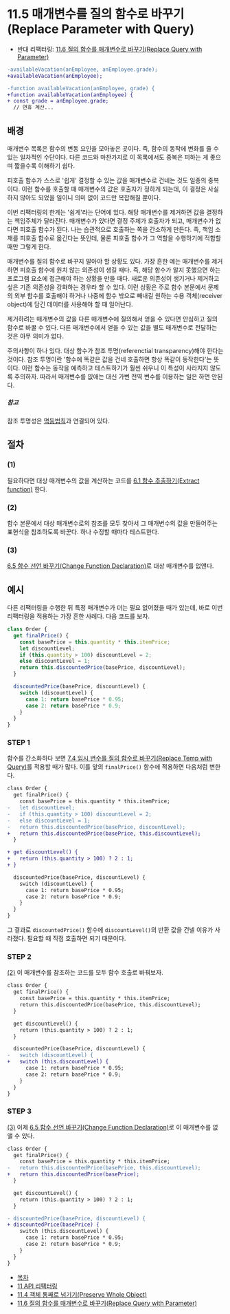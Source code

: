 # 11.5 매개변수를 질의 함수로 바꾸기(Replace Parameter with Query)
- 반대 리팩터링: [11.6 질의 함수를 매개변수로 바꾸기(Replace Query with Parameter)](https://github.com/wonder13662/refactoring-v2/blob/writing/chapter11/11-6.md)
``` diff
-availableVacation(anEmployee, anEmployee.grade);
+availableVacation(anEmployee);

-function availableVacation(anEmployee, grade) {
+function availableVacation(anEmployee) {
+ const grade = anEmployee.grade;
  // 연휴 계산...
```

## 배경
매개변수 목록은 함수의 변동 요인을 모아놓은 곳이다. 즉, 함수의 동작에 변화를 줄 수 있는 일차적인 수단이다. 다른 코드와 마찬가지로 이 목록에서도 중복은 피하는 게 좋으며 짧을수록 이해하기 쉽다.

피호출 함수가 스스로 '쉽게' 결정할 수 있는 값을 매개변수로 건네는 것도 일종의 중복이다. 이런 함수를 호출할 때 매개변수의 값은 호출자가 정하게 되는데, 이 결정은 사실 하지 않아도 되었을 일이니 의미 없이 코드만 복잡해질 뿐이다.

이번 리팩터링의 한계는 '쉽게'라는 단어에 있다. 해당 매개변수를 제거하면 값을 결정하는 책임주체가 달라진다. 매개변수가 있다면 결정 주체가 호출자가 되고, 매개변수가 없다면 피호출 함수가 된다. 나는 습관적으로 호출하는 쪽을 간소하게 만든다. 즉, 책임 소재를 피호출 함수로 옮긴다는 뜻인데, 물론 피호출 함수가 그 역할을 수행하기에 적합할 때만 그렇게 한다.

매개변수를 질의 함수로 바꾸지 말아야 할 상황도 있다. 가장 흔한 예는 매개변수를 제거하면 피호출 함수에 원치 않는 의존성이 생길 때다. 즉, 해당 함수가 알지 못했으면 하는 프로그램 요소에 접근해야 하는 상황을 만들 때다. 새로운 의존성이 생기거나 제거하고 싶은 기존 의존성을 강화하는 경우라 할 수 있다. 이런 상황은 주로 함수 본문에서 문제의 외부 함수를 호출해야 하거나 나중에 함수 밖으로 빼내길 원하는 수용 객체(receiver object)에 담긴 데이터를 사용해야 할 때 일어난다.

제거하려는 매개변수의 값을 다른 매개변수에 질의해서 얻을 수 있다면 안심하고 질의 함수로 바꿀 수 있다. 다른 매개변수에서 얻을 수 있는 값을 별도 매개변수로 전달하는 것은 아무 의미가 없다.

주의사항이 하나 있다. 대상 함수가 참조 투명(referenctial transparency)해야 한다는 것이다. 참조 투명이란 '함수에 똑같은 값을 건네 호출하면 항상 똑같이 동작한다'는 뜻이다. 이런 함수는 동작을 예측하고 테스트하기가 훨씬 쉬우니 이 특성이 사라지지 않도록 주의하자. 따라서 매개변수를 잆애는 대신 가변 전역 변수를 이용하는 일은 하면 안된다.

##### 참고
참조 투명성은 [멱등법칙](https://ko.wikipedia.org/wiki/%EB%A9%B1%EB%93%B1%EB%B2%95%EC%B9%99)과 연결되어 있다.
## 절차
### (1)
필요하다면 대상 매개변수의 값을 계산하는 코드를 [6.1 함수 추출하기(Extract function)](https://github.com/wonder13662/refactoring-v2/blob/writing/chapter06/6-1.md) 한다.
### (2)
함수 본문에서 대상 매개변수로의 참조를 모두 찾아서 그 매개변수의 값을 만들어주는 표현식을 참조하도록 바꾼다. 하나 수정할 때마다 테스트한다.
### (3)
[6.5 함수 선언 바꾸기(Change Function Declaration)](https://github.com/wonder13662/refactoring-v2/blob/writing/chapter06/6-5.md)로 대상 매개변수를 없앤다.
## 예시
다른 리팩터링을 수행한 뒤 특정 매개변수가 더는 필요 없어졌을 때가 있는데, 바로 이번 리팩터링을 적용하는 가장 흔한 사례다. 다음 코드를 보자.
``` javascript
class Order {
  get finalPrice() {
    const basePrice = this.quantity * this.itemPrice;
    let discountLevel;
    if (this.quantity > 100) discountLevel = 2;
    else discountLevel = 1;
    return this.discountedPrice(basePrice, discountLevel);
  }

  discountedPrice(basePrice, discountLevel) {
    switch (discountLevel) {
      case 1: return basePrice * 0.95;
      case 2: return basePrice * 0.9;
    }
  }
}
```
### STEP 1
함수를 간소화하다 보면 [7.4 임시 변수를 질의 함수로 바꾸기(Replace Temp with Query)](https://github.com/wonder13662/refactoring-v2/blob/writing/chapter07/7-4.md)를 적용할 때가 많다. 이를 앞의 `finalPrice()` 함수에 적용하면 다음처럼 변한다.
``` diff
class Order {
  get finalPrice() {
    const basePrice = this.quantity * this.itemPrice;
-   let discountLevel;
-   if (this.quantity > 100) discountLevel = 2;
-   else discountLevel = 1;
-   return this.discountedPrice(basePrice, discountLevel);
+   return this.discountedPrice(basePrice, this.discountLevel);
  }

+ get discountLevel() {
+   return (this.quantity > 100) ? 2 : 1;
+ }  

  discountedPrice(basePrice, discountLevel) {
    switch (discountLevel) {
      case 1: return basePrice * 0.95;
      case 2: return basePrice * 0.9;
    }
  }
}
```
그 결과로 `discountedPrice()` 함수에 `discountLevel()`의 반환 값을 건넬 이유가 사라졌다. 필요할 때 직접 호출하면 되기 때문이다.
### STEP 2
[(2)](https://github.com/wonder13662/refactoring-v2/blob/writing/chapter11/11-5.md#2) 이 매개변수를 참조하는 코드를 모두 함수 호출로 바꿔보자.
``` diff
class Order {
  get finalPrice() {
    const basePrice = this.quantity * this.itemPrice;
    return this.discountedPrice(basePrice, this.discountLevel);
  }

  get discountLevel() {
    return (this.quantity > 100) ? 2 : 1;
  }  

  discountedPrice(basePrice, discountLevel) {
-   switch (discountLevel) {
+   switch (this.discountLevel) {  
      case 1: return basePrice * 0.95;
      case 2: return basePrice * 0.9;
    }
  }
}
```
### STEP 3
[(3)](https://github.com/wonder13662/refactoring-v2/blob/writing/chapter11/11-5.md#3) 이제 [6.5 함수 선언 바꾸기(Change Function Declaration)](https://github.com/wonder13662/refactoring-v2/blob/writing/chapter06/6-5.md)로 이 매개변수를 없앨 수 있다.
``` diff
class Order {
  get finalPrice() {
    const basePrice = this.quantity * this.itemPrice;
-   return this.discountedPrice(basePrice, this.discountLevel);
+   return this.discountedPrice(basePrice);
  }

  get discountLevel() {
    return (this.quantity > 100) ? 2 : 1;
  }  

- discountedPrice(basePrice, discountLevel) {
+ discountedPrice(basePrice) {  
    switch (this.discountLevel) {  
      case 1: return basePrice * 0.95;
      case 2: return basePrice * 0.9;
    }
  }
}
```

- [목차](https://github.com/wonder13662/refactoring-v2/blob/writing)
- [11 API 리팩터링](https://github.com/wonder13662/refactoring-v2/blob/writing/chapter11)
- [11.4 객체 통째로 넘기기(Preserve Whole Object)](https://github.com/wonder13662/refactoring-v2/blob/writing/chapter11/11-4.md)
- [11.6 질의 함수를 매개변수로 바꾸기(Replace Query with Parameter)](https://github.com/wonder13662/refactoring-v2/blob/writing/chapter11/11-6.md)
